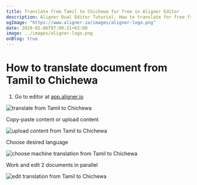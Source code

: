 ```yaml
---
title: Translate from Tamil to Chichewa for free in Aligner Editor
description: Aligner Dual Editor Tutorial. How to translate for free from Tamil to Chichewa. Aligner is multilingual document management platform. 
ogImage: "https://www.aligner.io/images/aligner-logo.png"
date: 2020-05-06T07:09:21+03:00
image: ../images/aligner-logo.png
onBlog: true
---
```


# How to translate document from Tamil to Chichewa

1. Go to editor at [app.aligner.io](https://app.aligner.io "Aligner App web page")

![translate from Tamil to Chichewa](../aligner-blank-editor.png "translate from Tamil to Chichewa")

Copy-paste content or upload content

![upload content from Tamil to Chichewa](../aligner-uploaded-document.png "upload content from Tamil to Chichewa")

Choose desired language

![choose machine translation from Tamil to Chichewa](../aligner-language-dropdown.png "choose machine translation from Tamil to Chichewa")

Work and edit 2 documents in parallel

![edit translation from Tamil to Chichewa](../aligner-double-sitded-editor.png "edit translation from Tamil to Chichewa")


